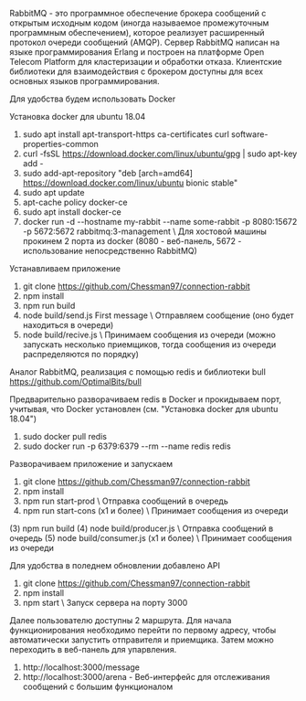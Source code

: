 RabbitMQ - это программное обеспечение брокера сообщений с открытым исходным кодом (иногда называемое промежуточным программным обеспечением), которое реализует расширенный протокол очереди сообщений (AMQP). Сервер RabbitMQ написан на языке программирования Erlang и построен на платформе Open Telecom Platform для кластеризации и обработки отказа. Клиентские библиотеки для взаимодействия с брокером доступны для всех основных языков программирования.

 Для удобства будем использовать Docker

 Установка docker для ubuntu 18.04
1. sudo apt install apt-transport-https ca-certificates curl software-properties-common
2. curl -fsSL https://download.docker.com/linux/ubuntu/gpg | sudo apt-key add -
3. sudo add-apt-repository "deb [arch=amd64] https://download.docker.com/linux/ubuntu bionic stable"
4. sudo apt update
5. apt-cache policy docker-ce
6. sudo apt install docker-ce
7. docker run -d --hostname my-rabbit --name some-rabbit -p 8080:15672 -p 5672:5672 rabbitmq:3-management \ Для хостовой машины прокинем 2 порта из docker (8080 - веб-панель, 5672 - использование непосредственно RabbitMQ)

 Устанавливаем приложение

1. git clone https://github.com/Chessman97/connection-rabbit
2. npm install
3. npm run build 
4. node build/send.js First message \ Отправляем сообщение (оно будет находиться в очереди)
5. node build/recive.js \ Принимаем сообщения из очереди (можно запускать несколько приемщиков, тогда сообщения из очереди распределяются по порядку)

Аналог RabbitMQ, реализация с помощью redis и библиотеки bull https://github.com/OptimalBits/bull

Предварительно разворачиваем redis в Docker и прокидываем порт, учитывая, что Docker установлен (см. "Установка docker для ubuntu 18.04")

1. sudo docker pull redis
2. sudo docker run -p 6379:6379 --rm --name redis redis

Разворачиваем приложение и запускаем

1. git clone https://github.com/Chessman97/connection-rabbit
2. npm install 
3. npm run start-prod \ Отправка сообщений в очередь
4. npm run start-cons (x1 и более) \ Принимает сообщения из очереди

(3) npm run build 
(4) node build/producer.js \ Отправка сообщений в очередь
(5) node build/consumer.js (x1 и более) \ Принимает сообщения из очереди

Для удобства в поледнем обновлении добавлено API

1. git clone https://github.com/Chessman97/connection-rabbit
2. npm install
3. npm start \ Запуск сервера на порту 3000

Далее пользователю доступны 2 маршрута. Для начала функционирования необходимо перейти по первому адресу, чтобы автоматически запустить отправителя и приемщика. Затем можно переходить в веб-панель для упарвления.
1. http://localhost:3000/message
2. http://localhost:3000/arena - Веб-интерфейс для отслеживания сообщений с большим функционалом